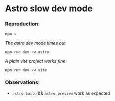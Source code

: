 # Astro slow dev mode

### Reproduction:

```
npm i
```

_The astro dev mode times out_

```
npm run dev -w astro
```

_A plain vite project works fine_

```
npm run dev -w vite
```

### Observations:

- `astro build` && `astro preview` work as expected
